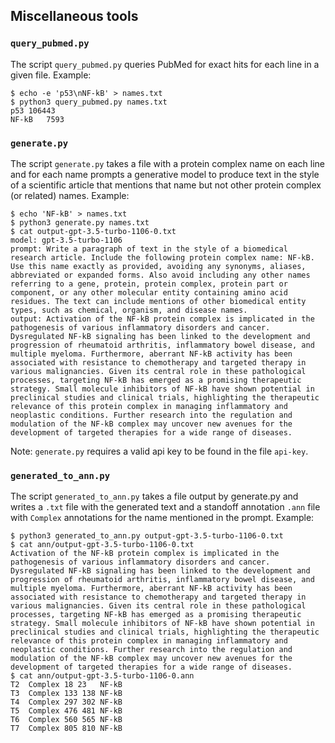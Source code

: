 ## Miscellaneous tools

### `query_pubmed.py`

The script `query_pubmed.py` queries PubMed for exact hits for each
line in a given file. Example:

```
$ echo -e 'p53\nNF-kB' > names.txt
$ python3 query_pubmed.py names.txt
p53	106443
NF-kB	7593
```

### `generate.py`

The script `generate.py` takes a file with a protein complex name on
each line and for each name prompts a generative model to produce text
in the style of a scientific article that mentions that name but not
other protein complex (or related) names. Example:

```
$ echo 'NF-kB' > names.txt
$ python3 generate.py names.txt
$ cat output-gpt-3.5-turbo-1106-0.txt
model: gpt-3.5-turbo-1106
prompt: Write a paragraph of text in the style of a biomedical research article. Include the following protein complex name: NF-kB. Use this name exactly as provided, avoiding any synonyms, aliases, abbreviated or expanded forms. Also avoid including any other names referring to a gene, protein, protein complex, protein part or component, or any other molecular entity containing amino acid residues. The text can include mentions of other biomedical entity types, such as chemical, organism, and disease names.
output: Activation of the NF-kB protein complex is implicated in the pathogenesis of various inflammatory disorders and cancer. Dysregulated NF-kB signaling has been linked to the development and progression of rheumatoid arthritis, inflammatory bowel disease, and multiple myeloma. Furthermore, aberrant NF-kB activity has been associated with resistance to chemotherapy and targeted therapy in various malignancies. Given its central role in these pathological processes, targeting NF-kB has emerged as a promising therapeutic strategy. Small molecule inhibitors of NF-kB have shown potential in preclinical studies and clinical trials, highlighting the therapeutic relevance of this protein complex in managing inflammatory and neoplastic conditions. Further research into the regulation and modulation of the NF-kB complex may uncover new avenues for the development of targeted therapies for a wide range of diseases.
```

Note: `generate.py` requires a valid api key to be found in the file
`api-key`.

### `generated_to_ann.py`

The script `generated_to_ann.py` takes a file output by generate.py
and writes a `.txt` file with the generated text and a standoff
annotation `.ann` file with `Complex` annotations for the name
mentioned in the prompt. Example:

```
$ python3 generated_to_ann.py output-gpt-3.5-turbo-1106-0.txt
$ cat ann/output-gpt-3.5-turbo-1106-0.txt
Activation of the NF-kB protein complex is implicated in the pathogenesis of various inflammatory disorders and cancer. Dysregulated NF-kB signaling has been linked to the development and progression of rheumatoid arthritis, inflammatory bowel disease, and multiple myeloma. Furthermore, aberrant NF-kB activity has been associated with resistance to chemotherapy and targeted therapy in various malignancies. Given its central role in these pathological processes, targeting NF-kB has emerged as a promising therapeutic strategy. Small molecule inhibitors of NF-kB have shown potential in preclinical studies and clinical trials, highlighting the therapeutic relevance of this protein complex in managing inflammatory and neoplastic conditions. Further research into the regulation and modulation of the NF-kB complex may uncover new avenues for the development of targeted therapies for a wide range of diseases.
$ cat ann/output-gpt-3.5-turbo-1106-0.ann
T2	Complex 18 23	NF-kB
T3	Complex 133 138	NF-kB
T4	Complex 297 302	NF-kB
T5	Complex 476 481	NF-kB
T6	Complex 560 565	NF-kB
T7	Complex 805 810	NF-kB
```
